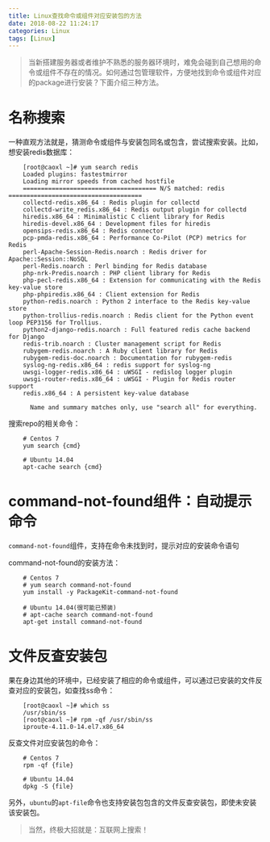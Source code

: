 ```yaml
---
title: Linux查找命令或组件对应安装包的方法
date: 2018-08-22 11:24:17
categories: Linux
tags: [Linux]
---
```


> 当新搭建服务器或者维护不熟悉的服务器环境时，难免会碰到自己想用的命令或组件不存在的情况。如何通过包管理软件，方便地找到命令或组件对应的package进行安装？下面介绍三种方法。

<!-- more -->

# 名称搜索

一种直观方法就是，猜测命令或组件与安装包同名或包含，尝试搜索安装。比如，想安装redis数据库：

```
    [root@caoxl ~]# yum search redis
    Loaded plugins: fastestmirror
    Loading mirror speeds from cached hostfile
    ===================================== N/S matched: redis =====================================
    collectd-redis.x86_64 : Redis plugin for collectd
    collectd-write_redis.x86_64 : Redis output plugin for collectd
    hiredis.x86_64 : Minimalistic C client library for Redis
    hiredis-devel.x86_64 : Development files for hiredis
    opensips-redis.x86_64 : Redis connector
    pcp-pmda-redis.x86_64 : Performance Co-Pilot (PCP) metrics for Redis
    perl-Apache-Session-Redis.noarch : Redis driver for Apache::Session::NoSQL
    perl-Redis.noarch : Perl binding for Redis database
    php-nrk-Predis.noarch : PHP client library for Redis
    php-pecl-redis.x86_64 : Extension for communicating with the Redis key-value store
    php-phpiredis.x86_64 : Client extension for Redis
    python-redis.noarch : Python 2 interface to the Redis key-value store
    python-trollius-redis.noarch : Redis client for the Python event loop PEP3156 for Trollius.
    python2-django-redis.noarch : Full featured redis cache backend for Django
    redis-trib.noarch : Cluster management script for Redis
    rubygem-redis.noarch : A Ruby client library for Redis
    rubygem-redis-doc.noarch : Documentation for rubygem-redis
    syslog-ng-redis.x86_64 : redis support for syslog-ng
    uwsgi-logger-redis.x86_64 : uWSGI - redislog logger plugin
    uwsgi-router-redis.x86_64 : uWSGI - Plugin for Redis router support
    redis.x86_64 : A persistent key-value database
    
      Name and summary matches only, use "search all" for everything.
```

搜索repo的相关命令：

```
    # Centos 7
    yum search {cmd} 

    # Ubuntu 14.04
    apt-cache search {cmd} 
```

# command-not-found组件：自动提示命令

`command-not-found`组件，支持在命令未找到时，提示对应的安装命令语句

command-not-found的安装方法：

```
    # Centos 7
    # yum search command-not-found
    yum install -y PackageKit-command-not-found 
    
    # Ubuntu 14.04(很可能已预装)
    # apt-cache search command-not-found
    apt-get install command-not-found 
```

# 文件反查安装包

果在身边其他的环境中，已经安装了相应的命令或组件，可以通过已安装的文件反查对应的安装包，如查找ss命令：

```
    [root@caoxl ~]# which ss
    /usr/sbin/ss
    [root@caoxl ~]# rpm -qf /usr/sbin/ss
    iproute-4.11.0-14.el7.x86_64
```

反查文件对应安装包的命令：

```
    # Centos 7
    rpm -qf {file}
     
    # Ubuntu 14.04
    dpkg -S {file}  
```

另外，`ubuntu`的`apt-file`命令也支持安装包包含的文件反查安装包，即使未安装该安装包。

> 当然，终极大招就是：互联网上搜索！
